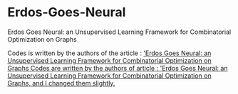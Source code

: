# Erdos-Goes-Neural
Erdos Goes Neural: an Unsupervised Learning Framework for Combinatorial Optimization on Graphs 

Codes is written by the authors of the article : <A target="_blank" href='https://neurips.cc/virtual/2020/public/poster_49f85a9ed090b20c8bed85a5923c669f.html'>'Erdos Goes Neural: an Unsupervised Learning Framework for Combinatorial Optimization on Graphs
Codes are written by the authors of article  : <A target="_blank" href='https://neurips.cc/virtual/2020/public/poster_49f85a9ed090b20c8bed85a5923c669f.html'>'Erdos Goes Neural: an Unsupervised Learning Framework for Combinatorial Optimization on Graphs, and I changed them slightly.
